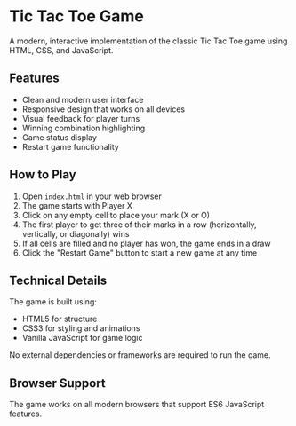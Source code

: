 # Tic Tac Toe Game

A modern, interactive implementation of the classic Tic Tac Toe game using HTML, CSS, and JavaScript.

## Features

- Clean and modern user interface
- Responsive design that works on all devices
- Visual feedback for player turns
- Winning combination highlighting
- Game status display
- Restart game functionality

## How to Play

1. Open `index.html` in your web browser
2. The game starts with Player X
3. Click on any empty cell to place your mark (X or O)
4. The first player to get three of their marks in a row (horizontally, vertically, or diagonally) wins
5. If all cells are filled and no player has won, the game ends in a draw
6. Click the "Restart Game" button to start a new game at any time

## Technical Details

The game is built using:
- HTML5 for structure
- CSS3 for styling and animations
- Vanilla JavaScript for game logic

No external dependencies or frameworks are required to run the game.

## Browser Support

The game works on all modern browsers that support ES6 JavaScript features. 